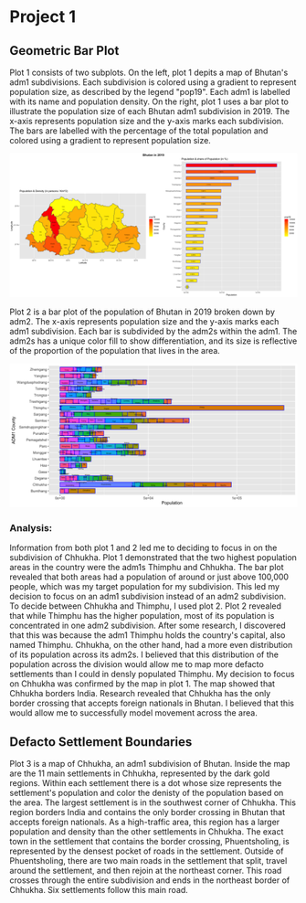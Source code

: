# Project 1

## Geometric Bar Plot

Plot 1 consists of two subplots. On the left, plot 1 depits a map of Bhutan's adm1 subdivisions. Each subdivision is colored using a gradient to represent population size, as described by the legend "pop19". Each adm1 is labelled with its name and population density.
On the right, plot 1 uses a bar plot to illustrate the population size of each Bhutan adm1 subdivision in 2019. The x-axis represents population size and the y-axis marks each subdivision. The bars are labelled with the percentage of the total population and colored using a gradient to represent population size.

![Plot 1: *Bhutan in 2019*](Geometric_BarPlot/btn_adm1.png)

Plot 2 is a bar plot of the population of Bhutan in 2019 broken down by adm2. The x-axis represents population size and the y-axis marks each adm1 subdivision. Each bar is subdivided by the adm2s within the adm1. The adm2s has a unique color fill to show differentiation, and its size is reflective of the proportion of the population that lives in the area. 

![Plot 2: *Population of Bhutan in 2019 Subdivided by ADM2*](Geometric_BarPlot/btn_adm2.png)

### Analysis:
Information from both plot 1 and 2 led me to deciding to focus in on the subdivision of Chhukha. Plot 1 demonstrated that the two highest population areas in the country were the adm1s Thimphu and Chhukha. The bar plot revealed that both areas had a population of around or just above 100,000 people, which was my target population for my subdivision. This led my decision to focus on an adm1 subdivision instead of an adm2 subdivision. To decide between Chhukha and Thimphu, I used plot 2. Plot 2 revealed that while Thimphu has the higher population, most of its population is concentrated in one adm2 subdivision. After some research, I discovered that this was because the adm1 Thimphu holds the country's capital, also named Thimphu. Chhukha, on the other hand, had a more even distribution of its population across its adm2s. I believed that this distribution of the population across the division would allow me to map more defacto settlements than I could in densly populated Thimphu. My decision to focus on Chhukha was confirmed by the map in plot 1. The map showed that Chhukha borders India. Research revealed that Chhukha has the only border crossing that accepts foreign nationals in Bhutan. I believed that this would allow me to successfully model movement across the area. 

## Defacto Settlement Boundaries

Plot 3 is a map of Chhukha, an adm1 subdivision of Bhutan. Inside the map are the 11 main settlements in Chhukha, represented by the dark gold regions. Within each settlement there is a dot whose size represents the settlement's population and color the denisty of the population based on the area. The largest settlement is in the southwest corner of Chhukha. This region borders India and contains the only border crossing in Bhutan that accepts foreign nationals. As a high-traffic area, this region has a larger population and density than the other settlements in Chhukha. The exact town in the settlement that contains the border crossing, Phuentsholing, is represented by the densest pocket of roads in the settlement. Outside of Phuentsholing, there are two main roads in the settlement that split, travel around the settlement, and then rejoin at the northeast corner. This road crosses through the entire subdivision and ends in the northeast border of Chhukha.  Six settlements follow this main road.
